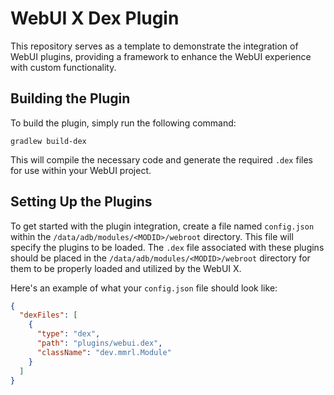 # WebUI X Dex Plugin

This repository serves as a template to demonstrate the integration of WebUI plugins, providing a framework to enhance the WebUI experience with custom functionality.

## Building the Plugin

To build the plugin, simply run the following command:

```shell
gradlew build-dex
```

This will compile the necessary code and generate the required `.dex` files for use within your WebUI project.

## Setting Up the Plugins

To get started with the plugin integration, create a file named `config.json` within the `/data/adb/modules/<MODID>/webroot` directory. This file will specify the plugins to be loaded. The `.dex` file associated with these plugins should be placed in the `/data/adb/modules/<MODID>/webroot` directory for them to be properly loaded and utilized by the WebUI X.

Here's an example of what your `config.json` file should look like:

```json
{
  "dexFiles": [
    {
      "type": "dex",
      "path": "plugins/webui.dex",
      "className": "dev.mmrl.Module"
    }
  ]
}
```
